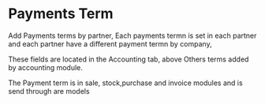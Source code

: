 Payments Term
=============

Add Payments terms by partner, Each payments termn is set in each partner
and each partner have a different payment termn by company,

These fields are located in the Accounting tab, above Others terms added by
accounting module.

The Payment term is in sale, stock,purchase and invoice modules and is send
through are models